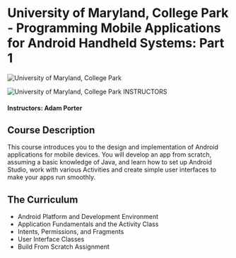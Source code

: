# University of Maryland, College Park - Programming Mobile Applications for Android Handheld Systems: Part 1

![University of Maryland, College Park](https://i.imgur.com/HmY90bD.png)

![University of Maryland, College Park](http://i.imgur.com/Qktqnu1.png) INSTRUCTORS
#### Instructors: Adam Porter

## Course Description

This course introduces you to the design and implementation of Android applications for mobile devices. You will develop an app from scratch, assuming a basic knowledge of Java, and learn how to set up Android Studio, work with various Activities and create simple user interfaces to make your apps run smoothly.

## The Curriculum

- Android Platform and Development Environment
- Application Fundamentals and the Activity Class
- Intents, Permissions, and Fragments
- User Interface Classes
- Build From Scratch Assignment